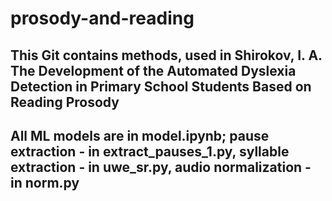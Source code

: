 # prosody-and-reading
## This Git contains methods, used in Shirokov, I. A. The Development of the Automated Dyslexia Detection in Primary School Students Based on Reading Prosody
## All ML models are in model.ipynb; pause extraction - in extract_pauses_1.py, syllable extraction - in uwe_sr.py, audio normalization - in norm.py

